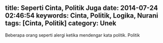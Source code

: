 title: Seperti Cinta, Politik Juga
date: 2014-07-24 02:46:54
keywords: Cinta, Politik, Logika, Nurani
tags: [Cinta, Politik]
category: Unek
---
Beberapa orang seperti alergi ketika mendengar kata politik. Politik 